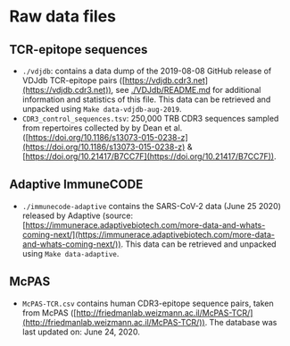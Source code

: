 # Raw data files

## TCR-epitope sequences

- `./vdjdb`: contains a data dump of the 2019-08-08 GitHub release of VDJdb TCR-epitope pairs ([https://vdjdb.cdr3.net](https://vdjdb.cdr3.net)), see [./VDJdb/README.md](./VDJdb/README.md) for additional information and statistics of this file. This data can be retrieved and unpacked using `Make data-vdjdb-aug-2019`.
- `CDR3_control_sequences.tsv`: 250,000 TRB CDR3 sequences sampled from repertoires collected by by Dean et al. ([https://doi.org/10.1186/s13073-015-0238-z](https://doi.org/10.1186/s13073-015-0238-z) & [https://doi.org/10.21417/B7CC7F](https://doi.org/10.21417/B7CC7F)).

## Adaptive ImmuneCODE

- `./immunecode-adaptive` contains the SARS-CoV-2 data (June 25 2020) released by Adaptive (source: [https://immunerace.adaptivebiotech.com/more-data-and-whats-coming-next/](https://immunerace.adaptivebiotech.com/more-data-and-whats-coming-next/)). This data can be retrieved and unpacked using `Make data-adaptive`.

## McPAS

- `McPAS-TCR.csv` contains human CDR3-epitope sequence pairs, taken from McPAS ([http://friedmanlab.weizmann.ac.il/McPAS-TCR/](http://friedmanlab.weizmann.ac.il/McPAS-TCR/)). The database was last updated on: June 24, 2020.
